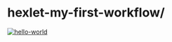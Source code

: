 # hexlet-my-first-workflow/
[![hello-world](https://github.com/Trevinter/hexlet-my-first-workflow/actions/workflows/hello-world.yml/badge.svg)](https://github.com/Trevinter/hexlet-my-first-workflow/actions/workflows/hello-world.yml)
